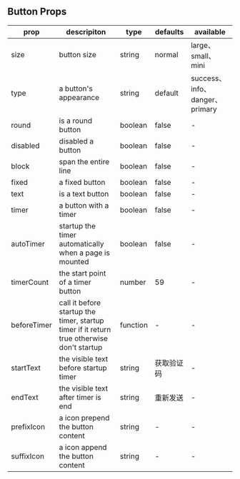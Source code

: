 ## Button Props

| prop         |   descripiton     | type     |  defaults  |   available   |
| ----------- | ------------- | -------- | --------- | ---------------- |
|  size    | button size  |    string    |   normal  |  large、small、mini   |
| type | a button's appearance | string | default | success、info、danger、primary |
| round | is a round button | boolean | false | - |
| disabled | disabled a button | boolean | false | - |
| block | span the entire line | boolean | false | - |
| fixed | a fixed button | boolean | false | - |
| text | is a text button | boolean | false | - |
| timer | a button with a timer | boolean | false | - |
| autoTimer | startup the timer automatically when a page is mounted | boolean | false | - |
| timerCount | the start point of a timer button | number | 59 | - |
| beforeTimer | call it before startup the timer, startup timer if it return true otherwise don't startup | function | - | - |
| startText | the visible text before startup timer | string | 获取验证码 | - |
| endText | the visible text after timer is end | string | 重新发送 | - |
| prefixIcon | a icon prepend the button content | string | - | - |
| suffixIcon | a icon append the button content | string | - | - |
